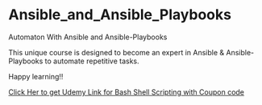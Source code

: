 # Ansible_and_Ansible_Playbooks
Automaton With Ansible and Ansible-Playbooks

This unique course is designed to become an expert in Ansible & Ansible-Playbooks to automate repetitive tasks.


Happy learning!!

[Click Her to get Udemy Link for Bash Shell Scripting  with Coupon code](https://www.youtube.com/watch?v=dg6hltm8VEE)